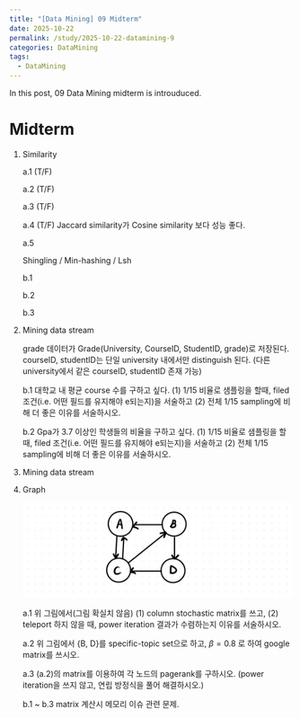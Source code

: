 ```yaml
---
title: "[Data Mining] 09 Midterm"
date: 2025-10-22
permalink: /study/2025-10-22-datamining-9
categories: DataMining
tags: 
  - DataMining
---
```


In this post, 09 Data Mining midterm is introuduced. 



# Midterm

1. Similarity 

   a.1 (T/F)

   a.2 (T/F)

   a.3 (T/F) 

   a.4 (T/F) Jaccard similarity가 Cosine similarity 보다 성능 좋다.

   a.5 

   

   Shingling / Min-hashing / Lsh

   b.1

   b.2 

   b.3 

   

2. Mining data stream

   

   grade 데이터가 Grade(University, CourseID, StudentID, grade)로 저장된다. courseID, studentID는 단일 university 내에서만 distinguish 된다. (다른 university에서 같은 courseID, studentID 존재 가능)

   b.1 대학교 내 평균 course 수를 구하고 싶다. (1) 1/15 비율로 샘플링을 할때, filed 조건(i.e. 어떤 필드를 유지해야 e되는지)을 서술하고 (2) 전체 1/15 sampling에 비해 더 좋은 이유를 서술하시오.

   b.2 Gpa가 3.7 이상인 학생들의 비율을 구하고 싶다. (1) 1/15 비율로 샘플링을 할때, filed 조건(i.e. 어떤 필드를 유지해야 e되는지)을 서술하고 (2) 전체 1/15 sampling에 비해 더 좋은 이유를 서술하시오.

   

3. Mining data stream

   

4. Graph

   ![image-20251022111220395](../../images/2025-10-22-datamining-9/image-20251022111220395.png)

   a.1 위 그림에서(그림 확실치 않음) (1) column stochastic matrix를 쓰고, (2) teleport 하지 않을 때, power iteration 결과가 수렴하는지 이유를 서술하시오. 

   a.2 위 그림에서 {B, D}를 specific-topic set으로 하고, $\beta = 0.8$ 로 하여 google matrix를 쓰시오.

   a.3 (a.2)의 matrix를 이용하여 각 노드의 pagerank를 구하시오. (power iteration을 쓰지 않고, 연립 방정식을 풀어 해결하시오.)

   b.1 ~ b.3 matrix 계산시 메모리 이슈 관련 문제.

